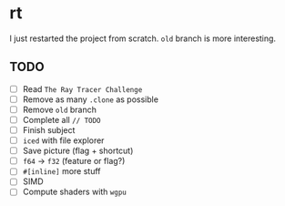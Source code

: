 # rt

I just restarted the project from scratch. `old` branch is more interesting.

## TODO

- [ ] Read `The Ray Tracer Challenge`
- [ ] Remove as many `.clone` as possible
- [ ] Remove `old` branch
- [ ] Complete all `// TODO`
- [ ] Finish subject
- [ ] `iced` with file explorer
- [ ] Save picture (flag + shortcut)
- [ ] `f64` -> `f32` (feature or flag?)
- [ ] `#[inline]` more stuff
- [ ] SIMD
- [ ] Compute shaders with `wgpu`
